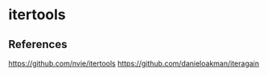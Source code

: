 # itertools

## References
https://github.com/nvie/itertools
https://github.com/danieloakman/iteragain
